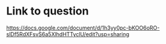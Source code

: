# Link to question

https://docs.google.com/document/d/1h3yy0pc-bKOO6oRO-slDf5RdXFsvS6a5XlhdHTTyclU/edit?usp=sharing

